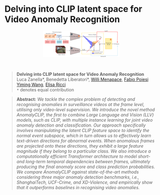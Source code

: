 # Delving into CLIP latent space for Video Anomaly Recognition

<p align="center">
  <img style="width: 50%" src="media/architecture.png">
</p>
<br>

> **Delving into CLIP latent space for Video Anomaly Recognition**<br>
> Luca Zanella*, Benedetta Liberatori*, [Willi Menapace](https://www.willimenapace.com/), [Fabio Poiesi](https://fabiopoiesi.github.io/) [Yiming Wang](https://www.yimingwang.it/), [Elisa Ricci](http://elisaricci.eu/) <br>
> `*` denotes equal contribution

<!-- > Paper: [ArXiv]() <br> -->

> **Abstract:** *We tackle the complex problem of detecting and recognising anomalies in surveillance videos at the frame level, utilising only video-level supervision. We introduce the novel method AnomalyCLIP, the first to combine Large Language and Vision (LLV) models, such as CLIP, with multiple instance learning for joint video anomaly detection and classification. 
Our approach specifically involves manipulating the latent CLIP feature space to identify the normal event subspace, which in turn allows us to effectively learn text-driven directions for abnormal events. 
When anomalous frames are projected onto these directions, they exhibit a large feature magnitude if they belong to a particular class. We also introduce a computationally efficient Transformer architecture to model 
short- and long-term temporal dependencies between frames, ultimately producing the final anomaly score and class prediction probabilities. We compare AnomalyCLIP against state-of-the-art methods considering three major anomaly detection benchmarks, i.e., ShanghaiTech, UCF-Crime, and XD-Violence, and empirically show that it outperforms baselines in recognising video anomalies.*